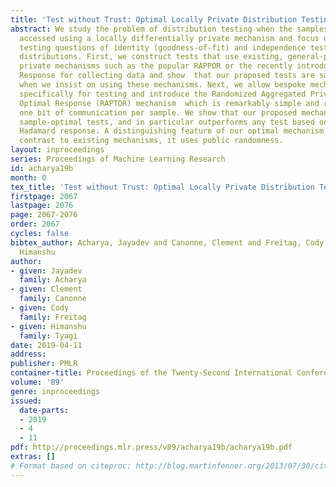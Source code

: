 ```yaml
---
title: 'Test without Trust: Optimal Locally Private Distribution Testing'
abstract: We study the problem of distribution testing when the samples can only be
  accessed using a locally differentially private mechanism and focus on two representative
  testing questions of identity (goodness-of-fit) and independence testing for discrete
  distributions. First, we construct tests that use existing, general-purpose locally   differentially
  private mechanisms such as the popular RAPPOR or the recently introduced Hadamard
  Response for collecting data and show  that our proposed tests are sample optimal,
  when we insist on using these mechanisms. Next, we allow bespoke mechanisms designed
  specifically for testing and introduce the Randomized Aggregated Private Testing
  Optimal Response (RAPTOR) mechanism  which is remarkably simple and requires only
  one bit of communication per sample. We show that our proposed mechanism yields
  sample-optimal tests, and in particular outperforms any test based on RAPPOR or
  Hadamard response. A distinguishing feature of our optimal mechanism is that, in
  contrast to existing mechanisms, it uses public randomness.
layout: inproceedings
series: Proceedings of Machine Learning Research
id: acharya19b
month: 0
tex_title: 'Test without Trust: Optimal Locally Private Distribution Testing'
firstpage: 2067
lastpage: 2076
page: 2067-2076
order: 2067
cycles: false
bibtex_author: Acharya, Jayadev and Canonne, Clement and Freitag, Cody and Tyagi,
  Himanshu
author:
- given: Jayadev
  family: Acharya
- given: Clement
  family: Canonne
- given: Cody
  family: Freitag
- given: Himanshu
  family: Tyagi
date: 2019-04-11
address: 
publisher: PMLR
container-title: Proceedings of the Twenty-Second International Conference on Artificial Intelligence and Statistics
volume: '89'
genre: inproceedings
issued:
  date-parts:
  - 2019
  - 4
  - 11
pdf: http://proceedings.mlr.press/v89/acharya19b/acharya19b.pdf
extras: []
# Format based on citeproc: http://blog.martinfenner.org/2013/07/30/citeproc-yaml-for-bibliographies/
---
```


